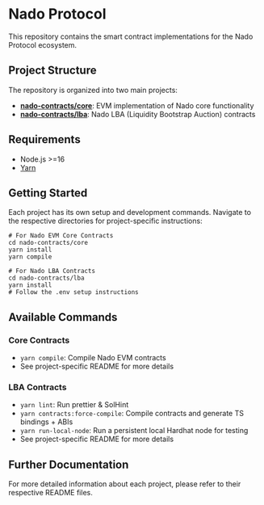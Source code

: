 # Nado Protocol

This repository contains the smart contract implementations for the Nado Protocol ecosystem.

## Project Structure

The repository is organized into two main projects:

- **[nado-contracts/core](./core)**: EVM implementation of Nado core functionality
- **[nado-contracts/lba](./lba)**: Nado LBA (Liquidity Bootstrap Auction) contracts

## Requirements

- Node.js >=16
- [Yarn](https://yarnpkg.com/)

## Getting Started

Each project has its own setup and development commands. Navigate to the respective directories for project-specific instructions:

```
# For Nado EVM Core Contracts
cd nado-contracts/core
yarn install
yarn compile

# For Nado LBA Contracts
cd nado-contracts/lba
yarn install
# Follow the .env setup instructions
```

## Available Commands

### Core Contracts

- `yarn compile`: Compile Nado EVM contracts
- See project-specific README for more details

### LBA Contracts

- `yarn lint`: Run prettier & SolHint
- `yarn contracts:force-compile`: Compile contracts and generate TS bindings + ABIs
- `yarn run-local-node`: Run a persistent local Hardhat node for testing
- See project-specific README for more details

## Further Documentation

For more detailed information about each project, please refer to their respective README files.